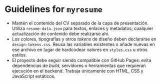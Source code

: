 # Guidelines for `myresume`

- Mantén el contenido del CV separado de la capa de presentación. Utiliza `resume-data.json` para textos, enlaces y metadatos; cualquier actualización de contenido debe realizarse ahí.
- Los colores, tipografías y otros *tokens* de diseño deben declararse en `design-tokens.css`. Reusa las variables existentes o añade nuevas en ese archivo en lugar de hardcodear valores en `styles.css` u otros estilos.
- El proyecto debe seguir siendo compatible con GitHub Pages: evita dependencias de *build*, servidores o herramientas que requieran ejecución en el backend. Trabaja únicamente con HTML, CSS y JavaScript estáticos.
